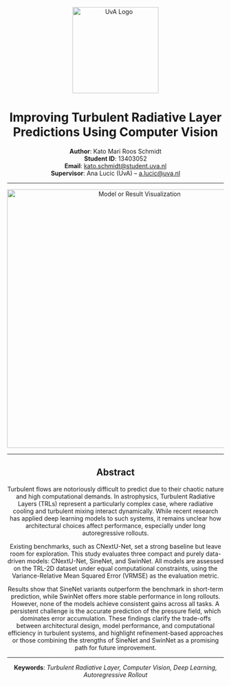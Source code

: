 <div align="center">

<img src="https://www.uva.nl/binaries/content/gallery/uva/logo-uva.png" alt="UvA Logo" width="200"/>

# Improving Turbulent Radiative Layer Predictions Using Computer Vision

**Author**: Kato Mari Roos Schmidt  
**Student ID**: 13403052  
**Email**: kato.schmidt@student.uva.nl  
**Supervisor**: Ana Lucic (UvA) – a.lucic@uva.nl

---

<img src="Data_Science_Thesis/video/example_input.jpeg" alt="Model or Result Visualization" width="600"/>

---

## Abstract

Turbulent flows are notoriously difficult to predict due to their chaotic nature and high computational demands. In astrophysics, Turbulent Radiative Layers (TRLs) represent a particularly complex case, where radiative cooling and turbulent mixing interact dynamically. While recent research has applied deep learning models to such systems, it remains unclear how architectural choices affect performance, especially under long autoregressive rollouts.

Existing benchmarks, such as CNextU-Net, set a strong baseline but leave room for exploration. This study evaluates three compact and purely data-driven models: CNextU-Net, SineNet, and SwinNet. All models are assessed on the TRL-2D dataset under equal computational constraints, using the Variance-Relative Mean Squared Error (VRMSE) as the evaluation metric.

Results show that SineNet variants outperform the benchmark in short-term prediction, while SwinNet offers more stable performance in long rollouts. However, none of the models achieve consistent gains across all tasks. A persistent challenge is the accurate prediction of the pressure field, which dominates error accumulation. These findings clarify the trade-offs between architectural design, model performance, and computational efficiency in turbulent systems, and highlight refinement-based approaches or those combining the strengths of SineNet and SwinNet as a promising path for future improvement.

---

**Keywords**: *Turbulent Radiative Layer, Computer Vision, Deep Learning, Autoregressive Rollout*

</div>
